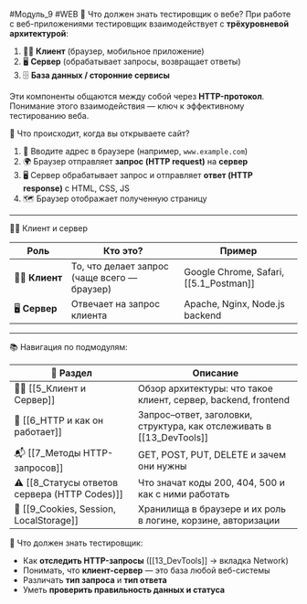 #Модуль_9 #WEB
🧭 Что должен знать тестировщик о вебе?
При работе с веб-приложениями тестировщик взаимодействует с **трёхуровневой архитектурой**:

1. 🧑‍💻 **Клиент** (браузер, мобильное приложение)
2. 🖥️ **Сервер** (обрабатывает запросы, возвращает ответы)
3. 🗄️ **База данных / сторонние сервисы**

Эти компоненты общаются между собой через **HTTP-протокол**. Понимание этого взаимодействия — ключ к эффективному тестированию веба.

🧭 Что происходит, когда вы открываете сайт?
1. 🔎 Вводите адрес в браузере (например, `www.example.com`)
2. 🌍 Браузер отправляет **запрос (HTTP request)** на **сервер**
3. 🖥️ Сервер обрабатывает запрос и отправляет **ответ (HTTP response)** с HTML, CSS, JS
4. 🗺️ Браузер отображает полученную страницу
---

🧑‍💻 Клиент и сервер

|Роль|Кто это?| Пример                                 |
| ---------------- | -------------------------------------------- | -------------------------------------- |
|🧑‍💻 **Клиент**|То, что делает запрос (чаще всего — браузер)| Google Chrome, Safari, [[5.1_Postman]] |
|🖥️ **Сервер**|Отвечает на запрос клиента| Apache, Nginx, Node.js backend         |

---

📚 Навигация по подмодулям:

| 🔗 Раздел                                     | Описание                                                              |
| --------------------------------------------- | --------------------------------------------------------------------- |
| 🧑‍💻 [[5_Клиент и Сервер]]                   | Обзор архитектуры: что такое клиент, сервер, backend, frontend        |
| 🔄 [[6_HTTP и как он работает]]               | Запрос–ответ, заголовки, структура, как отслеживать в [[13_DevTools]] |
| 📬 [[7_Методы HTTP-запросов]]                 | GET, POST, PUT, DELETE и зачем они нужны                              |
| ⚠️ [[8_Статусы ответов сервера (HTTP Codes)]] | Что значат коды 200, 404, 500 и как с ними работать                   |
| 🍪 [[9_Cookies, Session, LocalStorage]]       | Хранилища в браузере и их роль в логине, корзине, авторизации         |

 🎯 Что должен знать тестировщик:
- Как **отследить HTTP-запросы** ([[13_DevTools]] → вкладка Network)
- Понимать, что **клиент-сервер** — это база любой веб-системы
- Различать **тип запроса** и **тип ответа**
- Уметь **проверить правильность данных и статуса**